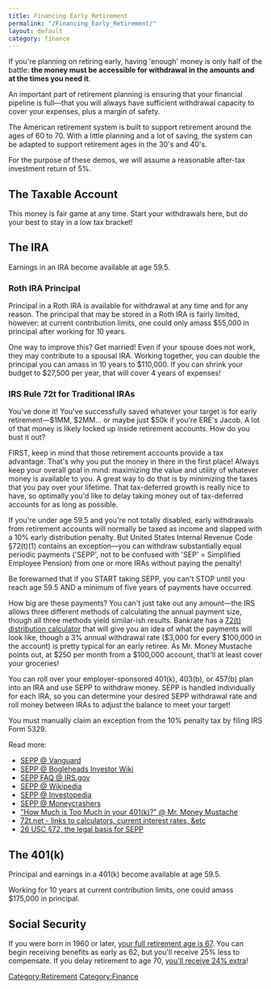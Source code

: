 ```yaml
---
title: Financing Early Retirement
permalink: "/Financing_Early_Retirement/"
layout: default
category: finance
---
```


If you're planning on retiring early, having 'enough' money is only half of the battle: **the money must be accessible for withdrawal in the amounts and at the times you need it**.

An important part of retirement planning is ensuring that your financial pipeline is full—that you will always have sufficient withdrawal capacity to cover your expenses, plus a margin of safety.

The American retirement system is built to support retirement around the ages of 60 to 70. With a little planning and a lot of saving, the system can be adapted to support retirement ages in the 30's and 40's.

For the purpose of these demos, we will assume a reasonable after-tax investment return of 5%.

The Taxable Account
-------------------

This money is fair game at any time. Start your withdrawals here, but do your best to stay in a low tax bracket!

The IRA
-------

Earnings in an IRA become available at age 59.5.

### Roth IRA Principal

Principal in a Roth IRA is available for withdrawal at any time and for any reason. The principal that may be stored in a Roth IRA is fairly limited, however: at current contribution limits, one could only amass $55,000 in principal after working for 10 years.

One way to improve this? Get married! Even if your spouse does not work, they may contribute to a spousal IRA. Working together, you can double the principal you can amass in 10 years to $110,000. If you can shrink your budget to $27,500 per year, that will cover 4 years of expenses!

### IRS Rule 72t for Traditional IRAs

You've done it! You've successfully saved whatever your target is for early retirement—$1MM, $2MM... or maybe just $50k if you're ERE's Jacob. A lot of that money is likely locked up inside retirement accounts. How do you bust it out?

FIRST, keep in mind that those retirement accounts provide a tax advantage. That's why you put the money in there in the first place! Always keep your overall goal in mind: maximizing the value and utility of whatever money is available to you. A great way to do that is by minimizing the taxes that you pay over your lifetime. That tax-deferred growth is really nice to have, so optimally you'd like to delay taking money out of tax-deferred accounts for as long as possible.

If you're under age 59.5 and you're not totally disabled, early withdrawals from retirement accounts will normally be taxed as income and slapped with a 10% early distribution penalty. But United States Internal Revenue Code §72(t)(1) contains an exception—you can withdraw substantially equal periodic payments ('SEPP', not to be confused with 'SEP' = Simplified Employee Pension) from one or more IRAs without paying the penalty!

Be forewarned that if you START taking SEPP, you can't STOP until you reach age 59.5 AND a minimum of five years of payments have occurred.

How big are these payments? You can't just take out any amount—the IRS allows three different methods of calculating the annual payment size, though all three methods yield similar-ish results. Bankrate has a [72(t) distribution calculator](http://www.bankrate.com/calculators/retirement/72-t-distribution-calculator.aspx) that will give you an idea of what the payments will look like, though a 3% annual withdrawal rate ($3,000 for every $100,000 in the account) is pretty typical for an early retiree. As Mr. Money Mustache points out, at $250 per month from a $100,000 account, that'll at least cover your groceries!

You can roll over your employer-sponsored 401(k), 403(b), or 457(b) plan into an IRA and use SEPP to withdraw money. SEPP is handled individually for each IRA, so you can determine your desired SEPP withdrawal rate and roll money between IRAs to adjust the balance to meet your target!

You must manually claim an exception from the 10% penalty tax by filing IRS Form 5329.

Read more:

-   [SEPP @ Vanguard](https://personal.vanguard.com/pdf/s164.pdf)
-   [SEPP @ Bogleheads Investor Wiki](http://www.bogleheads.org/wiki/Substantially_equal_periodic_payments)
-   [SEPP FAQ @ IRS.gov](http://www.irs.gov/Retirement-Plans/Retirement-Plans-FAQs-regarding-Substantially-Equal-Periodic-Payments)
-   [SEPP @ Wikipedia](https://en.wikipedia.org/wiki/Substantially_equal_periodic_payments)
-   [SEPP @ Investopedia](http://www.investopedia.com/articles/retirement/02/112602.asp)
-   [SEPP @ Moneycrashers](http://www.moneycrashers.com/substantially-equal-periodic-payments-sepp-72t-rule/)
-   ["How Much is Too Much in your 401(k)?" @ Mr. Money Mustache](http://www.mrmoneymustache.com/2011/11/11/how-much-is-too-much-in-your-401k/)
-   [72t.net - links to calculators, current interest rates, &etc](http://www.72t.net/)
-   [26 USC §72, the legal basis for SEPP](https://www.law.cornell.edu/uscode/text/26/72)

The 401(k)
----------

Principal and earnings in a 401(k) become available at age 59.5.

Working for 10 years at current contribution limits, one could amass $175,000 in principal.

Social Security
---------------

If you were born in 1960 or later, [your full retirement age is 67](http://www.ssa.gov/planners/retire/1960.html). You can begin receiving benefits as early as 62, but you'll receive 25% less to compensate. If you delay retirement to age 70, [you'll receive 24% extra](http://www.ssa.gov/planners/retire/1960-delay.html)!

[Category:Retirement](/Category:Retirement "wikilink") [Category:Finance](/Category:Finance "wikilink")
